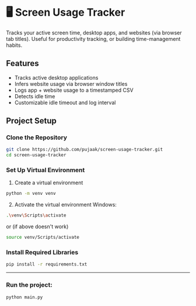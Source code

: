 <!-- project overview and usage -->
# 🖥️ Screen Usage Tracker

Tracks your active screen time, desktop apps, and websites (via browser tab titles). Useful for productivity tracking, or building time-management habits.

## Features
- Tracks active desktop applications
- Infers website usage via browser window titles
- Logs app + website usage to a timestamped CSV
- Detects idle time
- Customizable idle timeout and log interval


## Project Setup
### Clone the Repository

```bash
git clone https://github.com/pujaak/screen-usage-tracker.git
cd screen-usage-tracker
```



### Set Up Virtual Environment
1. Create a virtual environment
```bash
python -m venv venv
```
2. Activate the virtual environment
Windows:
```bash
.\venv\Scripts\activate 
```
or (if above doesn't work)
```bash
source venv/Scripts/activate
```

### Install Required Libraries
```bash
pip install -r requirements.txt
```
---
### Run the project:
```bash
python main.py
```
